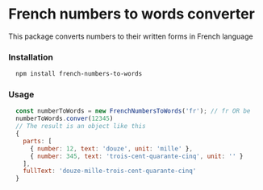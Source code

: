 # French numbers to words converter

This package converts numbers to their written forms in French language

### Installation

```bash
  npm install french-numbers-to-words
```

### Usage

```javascript
  const numberToWords = new FrenchNumbersToWords('fr'); // fr OR be
  numberToWords.conver(12345)
  // The result is an object like this
  {
    parts: [
      { number: 12, text: 'douze', unit: 'mille' },
      { number: 345, text: 'trois-cent-quarante-cinq', unit: '' }
    ],
    fullText: 'douze-mille-trois-cent-quarante-cinq'
  }
```
